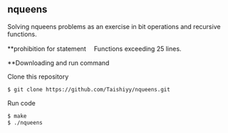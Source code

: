 ## nqueens
Solving nqueens problems as an exercise in bit operations and recursive functions.

**prohibition
for statement　
Functions exceeding 25 lines.

**Downloading and run command

Clone this repository
```bash
$ git clone https://github.com/Taishiyy/nqueens.git
```

Run code
```bash
$ make
$ ./nqueens
```

